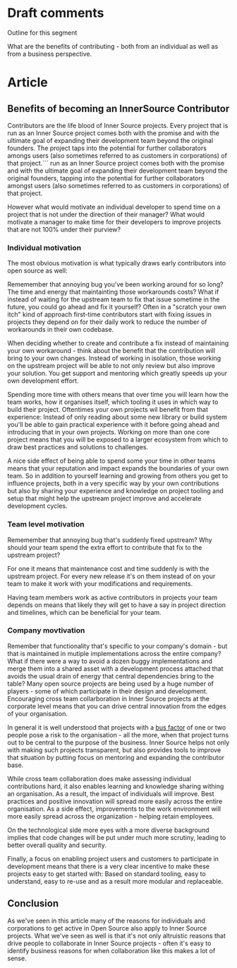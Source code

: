 # Draft comments

Outline for this segment

What are the benefits of contributing - both from an individual as well as from
a business perspective. 

# Article

## Benefits of becoming an InnerSource Contributor

Contributors are the life blood of Inner Source projects.  Every project that is
run as an Inner Source project comes both with the promise and with the ultimate
goal of expanding their development team beyond the original founders.  The project taps
into the potential for further collaborators amongs users (also sometimes
referred to as customers in corporations) of that project.```
run as an Inner Source project comes both with the promise and with the ultimate
goal of expanding their development team beyond the original founders, tapping
into the potential for further collaborators amongst users (also sometimes
referred to as customers in corporations) of that project.

However what would motivate an individual developer to spend time on a project
that is not under the direction of their manager? What would motivate a manager
to make time for their developers to improve projects that are not 100% under
their purview?

### Individual motivation

The most obvious motivation is what typically draws early contributors into open
source as well:

Rememember that annoying bug you've been working around for so long? The time
and energy that maintainting those workarounds costs? What if instead of waiting for
the upstream team to fix that issue sometime in the future, you could go ahead
and fix it yourself? Often in a "scratch your own itch" kind of approach first-time
contributors start with fixing issues in projects they depend on for their
daily work to reduce the number of workarounds in their own codebase.

When deciding whether to create and contribute a fix instead of maintaining your
own workaround - think about the benefit that the contribution will bring to
your own changes.  Instead of working in isolation, those working on the upstream
project will be able to not only review but also improve your solution. You get
support and mentoring which greatly speeds up your own development effort.

Spending more time with others means that over time you will learn how the team
works, how it organises itself, which tooling it uses in which way to build
their project. Oftentimes your own projects wil benefit from that experience:
Instead of only reading about some new library or build system you'll be able to
gain practical experience with it before going ahead and introducing that in
your own projects. Working on more than one core project means that you will be
exposed to a larger ecosystem from which to draw best practices and solutions to
challenges.

A nice side effect of being able to spend some your time in other teams means
that your reputation and impact expands the boundaries of your own team. So in
addition to yourself learning and growing from others you get to influence
projects, both in a very specific way by your own contributions but also by
sharing your experience and knowledge on project tooling and setup that might
help the upstream project improve and accelerate development cycles.

### Team level motivation

Rememember that annoying bug that's suddenly fixed upstream? Why should your
team spend the extra effort to contribute that fix to the upstream project?

For one it means that maintenance cost and time suddenly is with the upstream
project.  For every new release it's on them instead of on your team to make it
work with your modifications and requirements.

Having team members work as active contributors in projects your team depends on
means that likely they will get to have a say in project direction and timelines,
which can be beneficial for your team.

### Company movtivation

Remember that functionality that's specific to your company's domain - but that
is maintained in mutiple implementations across the entire company? What if
there were a way to avoid a dozen buggy implementations and merge them into a
shared asset with a development process attached that avoids the usual
drain of energy that central dependencies bring to the table? Many open source
projects are being used by a huge number of players - some of which participate
in their design and development. Encouraging cross team collarboration in Inner
Source projects at the corporate level means that you can drive central
innovation from the edges of your organisation.

In general it is well understood that projects with a [bus
factor](https://en.wikipedia.org/wiki/Bus_factor) of one or two people pose a
risk to the organisation - all the more, when that project turns out to be
central to the purpose of the business. Inner Source helps not only with making such
projects transparent, but also provides tools to improve that situation by
putting focus on mentoring and expanding the contributor base.

While cross team collaboration does make assessing individual contributions hard,
it also enables learning and knowledge sharing withing an organisation. As a
result, the impact of individuals will improve. Best practices and positive
innovation will spread more easily across the entire organisation. As a side
effect, improvements to the work environment will more easily spread across the
organization - helping retain employees.

On the technological side more eyes with a more diverse background implies that
code changes will be put under much more scrutiny, leading to better overall
quality and security.

Finally, a focus on enabling project users and customers to participate in
development means that there is a very clear incentive to make these projects
easy to get started with: Based on standard tooling, easy to understand, easy to
re-use and as a result more modular and replaceable.

## Conclusion

As we've seen in this article many of the reasons for individuals and
corporations to get active in Open Source also apply to Inner Source projects.
What we've seen as well is that it's not only altruistic reasons that drive
people to collaborate in Inner Source projects - often it's easy to identify
business reasons for when collaboration like this makes a lot of sense.



